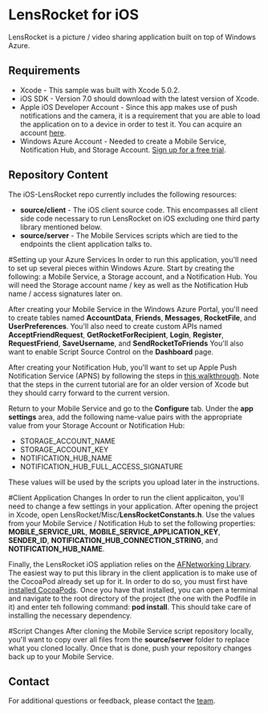 ﻿LensRocket for iOS
================

LensRocket is a picture / video sharing application built on top of Windows Azure.

## Requirements
* Xcode - This sample was built with Xcode 5.0.2.
* iOS SDK - Version 7.0 should download with the latest version of Xcode.
* Apple iOS Developer Account - Since this app makes use of push notifications and the camera, it is a requirement that you are able to load the application on to a device in order to test it.  You can acquire an account [here](http://developer.apple.com).
* Windows Azure Account - Needed to create a Mobile Service, Notification Hub, and Storage Account.  [Sign up for a free trial](https://www.windowsazure.com/en-us/pricing/free-trial/).

## Repository Content ##

The iOS-LensRocket repo currently includes the following resources:

 - **source/client** - The iOS client source code.  This encompasses all client side code necessary to run LensRocket on iOS excluding one third party library mentioned below.
 - **source/server** - The Mobile Services scripts which are tied to the endpoints the client application talks to. 

#Setting up your Azure Services
In order to run this application, you'll need to set up several pieces within Windows Azure.  Start by creating the following: a Mobile Service, a Storage account, and a Notification Hub.  You will need the Storage account name / key as well as the Notification Hub name / access signatures later on.

After creating your Mobile Service in the Windows Azure Portal, you'll need to create tables named **AccountData**, **Friends**, **Messages**, **RocketFile**, and **UserPreferences**.  You'll also need to create custom APIs named **AcceptFriendRequest**, **GetRocketForRecipient**, **Login**, **Register**, **RequestFriend**, **SaveUsername**, and **SendRocketToFriends**  You'll also want to enable Script Source Control on the **Dashboard** page.

After creating your Notification Hub, you'll want to set up Apple Push Notification Service (APNS) by following the steps in [this walkthrough](http://www.windowsazure.com/en-us/documentation/articles/mobile-services-ios-get-started-push/).  Note that the steps in the current tutorial are for an older version of Xcode but they should carry forward to the current version.

Return to your Mobile Service and go to the **Configure** tab.  Under the **app settings** area, add the following name-value pairs with the appropriate value from your Storage Account or Notification Hub:
* STORAGE_ACCOUNT_NAME
* STORAGE_ACCOUNT_KEY
* NOTIFICATION_HUB_NAME
* NOTIFICATION_HUB_FULL_ACCESS_SIGNATURE

These values will be used by the scripts you upload later in the instructions.

#Client Application Changes
In order to run the client applicaiton, you'll need to change a few settings in your application.  After opening the project in Xcode, open LensRocket/Misc/**LensRocketConstants.h**.  Use the values from your Mobile Service / Notification Hub to set the following properties: **MOBILE_SERVICE_URL**, **MOBILE_SERVICE_APPLICATION_KEY**, **SENDER_ID**, **NOTIFICATION_HUB_CONNECTION_STRING**, and **NOTIFICATION_HUB_NAME**.

Finally, the LensRocket iOS appliation relies on the [AFNetworking Library](http://afnetworking.com/).  The easiest way to put this library in the client application is to make use of the CocoaPod already set up for it.  In order to do so, you must first have [installed CocoaPods](http://cocoapods.org/).  Once you have that installed, you can open a terminal and navigate to the root directory of the project (the one with the Podfile in it) and enter teh following command: **pod install**.  This should take care of installing the necessary dependency.

#Script Changes
After cloning the Mobile Service script repository locally, you'll want to copy over all files from the **source/server** folder to replace what you cloned locally.  Once that is done, push your repository changes back up to your Mobile Service.

## Contact

For additional questions or feedback, please contact the [team](mailto:chrisner@microsoft.com).
